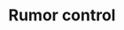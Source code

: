 ---
banner:
  content: 'You can set this component to ''display: true'' to show a banner at the
    top of the page.'
  display: false
  heading: This is a place to place urgent information
layout: category
name: rumors
owner: FEMA
questions:
- contact-tracer-asked-for-confidential-information
- should-i-trust-ads-for-products-to-prevent-treat-cure-covid-19
- i-am-getting-calls-from-people-claiming-they-are-from-the-government
- how-can-i-find-out-about-frauds-and-scams
- is-there-a-national-lockdown
- fema-and-acquisition-of-ppe
- is-fema-suspending-rent-for-people-in-certain-states
- do-i-need-to-register-with-fema-to-be-considered-for-help
- are-uscis-offices-open
- how-is-the-national-guard-responding
- on-medicare-and-someone-offered-me-a-test
- is-5g-phone-technology-linked
- is-the-federal-government-mandating-businesses-to-close
- products-online-claim-to-prevent-or-treat
- i-built-a-diy-ventilator-may-i-sell-it
redirect_from:
- /get-facts/should-i-worry-about-hantavirus/
- /rumors/do-i-need-a-photo-id-to-be-tested/
- /rumors/should-i-worry-about-hantavirus/
- /roumors/
title: Rumor control
---